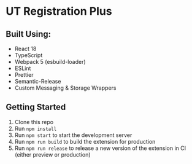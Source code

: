 # UT Registration Plus

## Built Using:

-   React 18
-   TypeScript
-   Webpack 5 (esbuild-loader)
-   ESLint
-   Prettier
-   Semantic-Release
-   Custom Messaging & Storage Wrappers

## Getting Started

1. Clone this repo
2. Run `npm install`
3. Run `npm start` to start the development server
4. Run `npm run build` to build the extension for production
5. Run `npm run release` to release a new version of the extension in CI (either preview or production)
